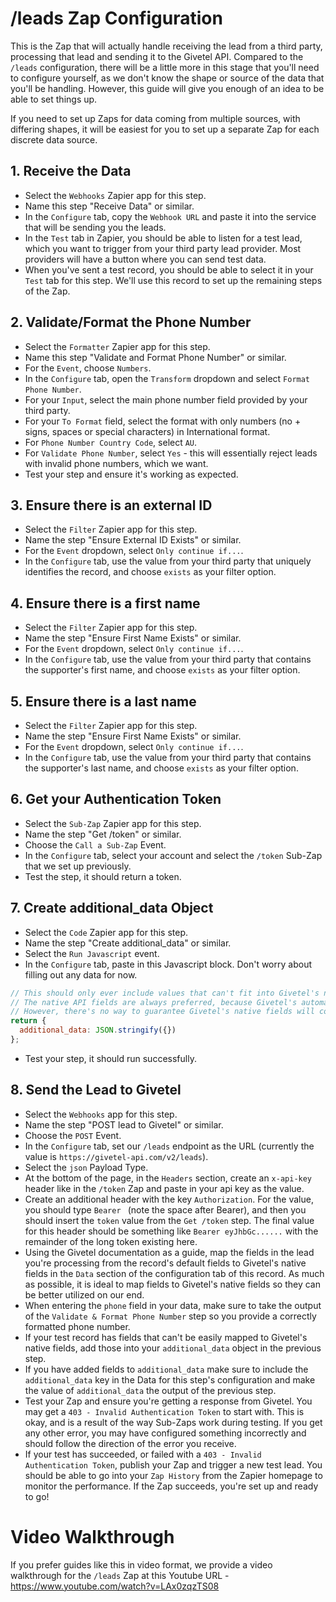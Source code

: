# /leads Zap Configuration

This is the Zap that will actually handle receiving the lead from a third party, processing that lead and sending it to the Givetel API. Compared to the `/leads` configuration, there will be a little more in this stage that you'll need to configure yourself, as we don't know the shape or source of the data that you'll be handling. However, this guide will give you enough of an idea to be able to set things up.

If you need to set up Zaps for data coming from multiple sources, with differing shapes, it will be easiest for you to set up a separate Zap for each discrete data source.

## 1. Receive the Data

- Select the `Webhooks` Zapier app for this step.
- Name this step "Receive Data" or similar.
- In the `Configure` tab, copy the `Webhook URL` and paste it into the service that will be sending you the leads.
- In the `Test` tab in Zapier, you should be able to listen for a test lead, which you want to trigger from your third party lead provider. Most providers will have a button where you can send test data.
- When you've sent a test record, you should be able to select it in your `Test` tab for this step. We'll use this record to set up the remaining steps of the Zap.

## 2. Validate/Format the Phone Number

- Select the `Formatter` Zapier app for this step.
- Name this step "Validate and Format Phone Number" or similar.
- For the `Event`, choose `Numbers`.
- In the `Configure` tab, open the `Transform` dropdown and select `Format Phone Number`.
- For your `Input`, select the main phone number field provided by your third party.
- For your `To Format` field, select the format with only numbers (no + signs, spaces or special characters) in International format.
- For `Phone Number Country Code`, select `AU`.
- For `Validate Phone Number`, select `Yes` - this will essentially reject leads with invalid phone numbers, which we want.
- Test your step and ensure it's working as expected.

## 3. Ensure there is an external ID

- Select the `Filter` Zapier app for this step.
- Name the step "Ensure External ID Exists" or similar.
- For the `Event` dropdown, select `Only continue if...`.
- In the `Configure` tab, use the value from your third party that uniquely identifies the record, and choose `exists` as your filter option.

## 4. Ensure there is a first name

- Select the `Filter` Zapier app for this step.
- Name the step "Ensure First Name Exists" or similar.
- For the `Event` dropdown, select `Only continue if...`.
- In the `Configure` tab, use the value from your third party that contains the supporter's first name, and choose `exists` as your filter option.

## 5. Ensure there is a last name

- Select the `Filter` Zapier app for this step.
- Name the step "Ensure First Name Exists" or similar.
- For the `Event` dropdown, select `Only continue if...`.
- In the `Configure` tab, use the value from your third party that contains the supporter's last name, and choose `exists` as your filter option.

## 6. Get your Authentication Token

- Select the `Sub-Zap` Zapier app for this step.
- Name the step "Get /token" or similar.
- Choose the `Call a Sub-Zap` Event.
- In the `Configure` tab, select your account and select the `/token` Sub-Zap that we set up previously.
- Test the step, it should return a token.

## 7. Create additional_data Object

- Select the `Code` Zapier app for this step.
- Name the step "Create additional_data" or similar.
- Select the `Run Javascript` event.
- In the `Configure` tab, paste in this Javascript block. Don't worry about filling out any data for now.

```javascript
// This should only ever include values that can't fit into Givetel's native API fields
// The native API fields are always preferred, because Givetel's automated reporting system is designed to work with them by default
// However, there's no way to guarantee Givetel's native fields will cover every possible piece of data coming out of 3rd party services. As such, we provide `additional_data` for these outlier cases.
return {
  additional_data: JSON.stringify({})
};
```

- Test your step, it should run successfully.

## 8. Send the Lead to Givetel

- Select the `Webhooks` app for this step.
- Name the step "POST lead to Givetel" or similar.
- Choose the `POST` Event.
- In the `Configure` tab, set our `/leads` endpoint as the URL (currently the value is `https://givetel-api.com/v2/leads`).
- Select the `json` Payload Type.
- At the bottom of the page, in the `Headers` section, create an `x-api-key` header like in the `/token` Zap and paste in your api key as the value.
- Create an additional header with the key `Authorization`. For the value, you should type `Bearer ` (note the space after Bearer), and then you should insert the `token` value from the `Get /token` step. The final value for this header should be something like `Bearer eyJhbGc......` with the remainder of the long token existing here.
- Using the Givetel documentation as a guide, map the fields in the lead you're processing from the record's default fields to Givetel's native fields in the `Data` section of the configuration tab of this record. As much as possible, it is ideal to map fields to Givetel's native fields so they can be better utilized on our end.
- When entering the `phone` field in your data, make sure to take the output of the `Validate & Format Phone Number` step so you provide a correctly formatted phone number.
- If your test record has fields that can't be easily mapped to Givetel's native fields, add those into your `additional_data` object in the previous step.
- If you have added fields to `additional_data` make sure to include the `additional_data` key in the Data for this step's configuration and make the value of `additional_data` the output of the previous step.
- Test your Zap and ensure you're getting a response from Givetel. You may get a `403 - Invalid Authentication Token` to start with. This is okay, and is a result of the way Sub-Zaps work during testing. If you get any other error, you may have configured something incorrectly and should follow the direction of the error you receive.
- If your test has succeeded, or failed with a `403 - Invalid Authentication Token`, publish your Zap and trigger a new test lead. You should be able to go into your `Zap History` from the Zapier homepage to monitor the performance. If the Zap succeeds, you're set up and ready to go!

# Video Walkthrough

If you prefer guides like this in video format, we provide a video walkthrough for the `/leads` Zap at this Youtube URL - https://www.youtube.com/watch?v=LAx0zqzTS08
